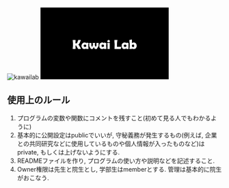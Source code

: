 ![kawailab](https://user-images.githubusercontent.com/127711776/224868942-9bec9ad9-6019-4bff-9cb2-4e69c2c98f8f.gif)
![kawailab](https://github.com/KawaiLaboratory/.github/blob/main/images/kawailab.gif?raw=true)
## 使用上のルール  
1. プログラムの変数や関数にコメントを残すこと(初めて見る人でもわかるように)
2. 基本的に公開設定はpublicでいいが, 守秘義務が発生するもの(例えば, 企業との共同研究などに使用しているものや個人情報が入ったものなど)はprivate, もしくは上げないようにする.
3. READMEファイルを作り, プログラムの使い方や説明などを記述すること. 
4. Owner権限は先生と院生とし, 学部生はmemberとする. 管理は基本的に院生がおこなう. 
